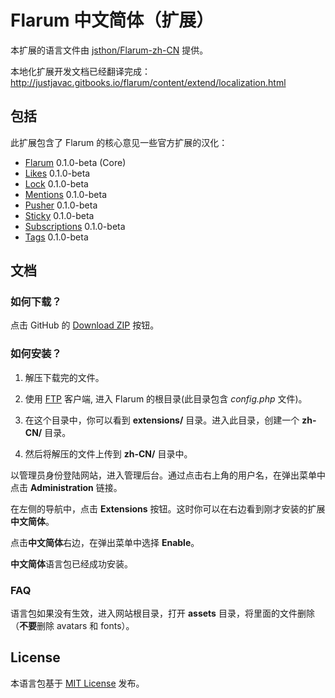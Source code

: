 # Flarum 中文简体（扩展）

本扩展的语言文件由 [jsthon/Flarum-zh-CN](https://github.com/jsthon/Flarum-zh-CN) 提供。

本地化扩展开发文档已经翻译完成：<http://justjavac.gitbooks.io/flarum/content/extend/localization.html>

## 包括

此扩展包含了 Flarum 的核心意见一些官方扩展的汉化：

- [Flarum](https://github.com/flarum/core) 0.1.0-beta (Core)
- [Likes](https://github.com/flarum/likes) 0.1.0-beta
- [Lock](https://github.com/flarum/lock) 0.1.0-beta
- [Mentions](https://github.com/flarum/mentions) 0.1.0-beta
- [Pusher](https://github.com/flarum/pusher) 0.1.0-beta
- [Sticky](https://github.com/flarum/sticky) 0.1.0-beta
- [Subscriptions](https://github.com/flarum/subscriptions) 0.1.0-beta
- [Tags](https://github.com/flarum/tags) 0.1.0-beta

## 文档

### 如何下载？

点击 GitHub 的 [Download ZIP](https://github.com/Flarum-Chinese/Flarum-zh-CN/archive/master.zip) 按钮。

### 如何安装？

1. 解压下载完的文件。

2. 使用 [FTP](http://en.wikipedia.org/wiki/File_Transfer_Protocol) 客户端, 进入 Flarum 的根目录(此目录包含 *config.php* 文件)。

3. 在这个目录中，你可以看到 **extensions/** 目录。进入此目录，创建一个 **zh-CN/** 目录。

4. 然后将解压的文件上传到 **zh-CN/** 目录中。

以管理员身份登陆网站，进入管理后台。通过点击右上角的用户名，在弹出菜单中点击 **Administration** 链接。

在左侧的导航中，点击 **Extensions** 按钮。这时你可以在右边看到刚才安装的扩展**中文简体**。

点击**中文简体**右边，在弹出菜单中选择 **Enable**。

**中文简体**语言包已经成功安装。

### FAQ

语言包如果没有生效，进入网站根目录，打开 **assets** 目录，将里面的文件删除（**不要**删除 avatars 和 fonts）。

## License

本语言包基于 [MIT License](](https://github.com/maelsoucaze/flarum/blob/master/LICENSE)) 发布。
